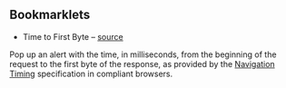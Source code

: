 ## Bookmarklets

- Time to First Byte – [source](https://github.com/banterability/bookmarklets/blob/master/time_to_first_byte.js)

Pop up an alert with the time, in milliseconds, from the beginning of the request to the first byte of the response, as provided by the [Navigation Timing](https://dvcs.w3.org/hg/webperf/raw-file/tip/specs/NavigationTiming/Overview.html) specification in compliant browsers.

